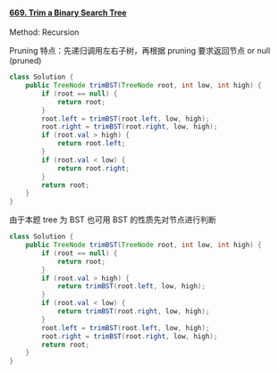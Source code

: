 #### [669. Trim a Binary Search Tree](https://leetcode-cn.com/problems/trim-a-binary-search-tree/)

Method: Recursion

Pruning 特点：先递归调用左右子树，再根据 pruning 要求返回节点 or null (pruned)

```java
class Solution {
    public TreeNode trimBST(TreeNode root, int low, int high) {
        if (root == null) {
            return root;
        }
        root.left = trimBST(root.left, low, high);
        root.right = trimBST(root.right, low, high);
        if (root.val > high) {
            return root.left;
        }
        if (root.val < low) {
            return root.right;
        }
        return root;
    }
}
```

由于本题 tree 为 BST 也可用 BST 的性质先对节点进行判断

```java
class Solution {
    public TreeNode trimBST(TreeNode root, int low, int high) {
        if (root == null) {
            return root;
        }
        if (root.val > high) {
            return trimBST(root.left, low, high);
        }
        if (root.val < low) {
            return trimBST(root.right, low, high);
        }
        root.left = trimBST(root.left, low, high);
        root.right = trimBST(root.right, low, high);
        return root;
    }
}
```

